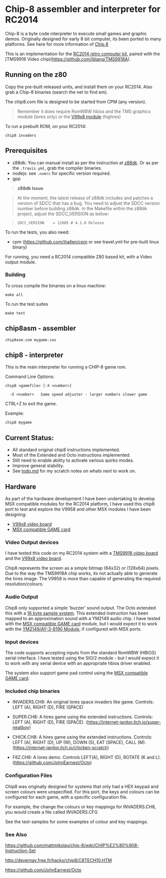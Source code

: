 # Chip-8 assembler and interpreter for RC2014

Chip-8 is a byte code interpreter to execute small games and graphic demos.  Originally designed for early 8 bit computer, its been ported to many platforms.  See here for more information of [Chip 8](https://en.wikipedia.org/wiki/CHIP-8)

This is an implementation for the [RC2014 retro computer kit](https://rc2014.co.uk/), paired with the [TMS9918 Video chip)(https://github.com/jblang/TMS9918A).

## Running on the z80

Copy the pre-built released units, and install them on your RC2014.  Also grab a Chip-8 binaries (search the net to find em).

The chip8.com file is designed to be started from CPM (any version).

> Remember it does require RomWBW hbios and the TMS graphics module (lores only) or the [V99x8 module](https://www.tindie.com/products/dinotron/v99x8-msx-rgb-video-module-for-rc2014/) (highres)

To run a prebuilt ROM, on your RC2014:

`chip8 invaders`

## Prerequisites

* z88dk: You can manual install as per the instruction at [z88dk](https://github.com/z88dk/z88dk/wiki). Or as per the `.travis.yml`, grab the compiler binaries.
* nodejs: see `.nvmrc` for specific version required.
* gpp

> **z88dk Issue**

> At the moment, the latest release of z88dk includes and patches a version of SDCC that has a bug.  You need to adjust the SDCC version number before building z88dk.
> In the Makefile within the z88dk project, adjust the SDCC_VERSION as below:

> `SDCC_VERSION    = 12085 # 4.1.0 Release`

To run the tests, you also need:
* cpm (https://github.com/jhallen/cpm or see travel.yml for pre-built linux binary)


For running, you need a RC2014 compatible Z80 based kit, with a Video output module.

### Building

To cross compile the binaries on a linux machine:

`make all`

To run the test suites

`make test`

## chip8asm - assembler

`chip8asm.com mygame.cas`

## chip8 - interpreter

This is the main interpreter for running a CHIP-8 game rom.

Command Line Options:
```
chip8 <gamefile> [-X <number>]

  -X <number>   Same speed adjuster - larger numbers slower game

```

CTRL+Z to exit the game.

Example:

`chip8 mygame`

## Current Status:
* All standard original chip8 instructions implemented.
* Most of the Extended and Octo instructions implemented.
* Still need to enable ability to activate various quirks modes.
* Improve general stability.
* See [todo.md](todo.md) for my scratch notes on whats next to work on.

## Hardware

As part of the hardware development I have been undertaking to develop MSX compatible modules for the RC2014 platform, I have used this chip8 port to test and explore the V9958 and other MSX modules I have been designing:
* [V99x8 video board](https://www.tindie.com/products/dinotron/v99x8-msx-rgb-video-module-for-rc2014)
* [MSX compatible GAME card](https://github.com/vipoo/rc2014-game)

### Video Output devices

I have tested this code on my RC2014 system with a [TMS9918 video board](https://github.com/jblang/TMS9918A) and the [V99x8 video board](https://www.tindie.com/products/dinotron/v99x8-msx-rgb-video-module-for-rc2014/).

Chip8 represents the screen as a simple bitmap (64x32) or (128x64) pixels. Due to the way the TMS9918A chip works, its not actually able to generate the hires image.  The V9958 is more than capable of generating the required resolution/colours.

### Audio Output

Chip8 only supported a simple 'buzzer' sound output.  The Octo extended this with a [16 byte sample system](https://github.com/JohnEarnest/Octo/blob/gh-pages/docs/XO-ChipSpecification.md#audio). This extended instruction
has been mapped to an approximation sound with a YM2149 audio chip.  I have tested with the [MSX compatible GAME card](https://github.com/vipoo/rc2014-game) module, but I would expect it to work with the [YM2149/AY-3-8190 Module](https://github.com/electrified/rc2014-ym2149), if configured with MSX ports.

### Input devices

The code supports accepting inputs from the standard RomWBW (HBIOS) serial interface.  I have tested using the SIO/2 module - but I would expect it to work with any serial device with an appropriate hbios driver enabled.

The system also support game pad control using the [MSX compatible GAME card](https://github.com/vipoo/rc2014-game).

### Included chip binaries

* INVADERS.CH8:  An original lores space invaders like game.  Controls: LEFT (A), RIGHT (D), FIRE (SPACE)

* SUPER.CH8: A hires game using the extended instructions. Controls: LEFT (A), RIGHT (D), FIRE (SPACE).  (https://internet-janitor.itch.io/super-neatboy)

* CHICK.CH8: A hires game using the extended instructions. Controls: LEFT (A), RIGHT (D), UP (W), DOWN (S), EAT (SPACE), CALL (M). (https://internet-janitor.itch.io/chicken-scratch)

* F8Z.CH8: A lores demo. Controls LEFT(A), RIGHT (D), ROTATE (K and L).  (https://github.com/JohnEarnest/Octo)

### Configuration Files

Chip8 was originally designed for systems that only had a HEX keypad and screen colours were unspecified.  For this port, the keys and colours can be configured for each game, with a specific configuration file.

For example, the change the colours or key mappings for INVADERS.CH8, you would create a file called INVADERS.CFG

See the test-samples for some examples of colour and key mappings.



### See Also

https://github.com/mattmikolay/chip-8/wiki/CHIP%E2%80%908-Instruction-Set

http://devernay.free.fr/hacks/chip8/C8TECH10.HTM

https://github.com/JohnEarnest/Octo
